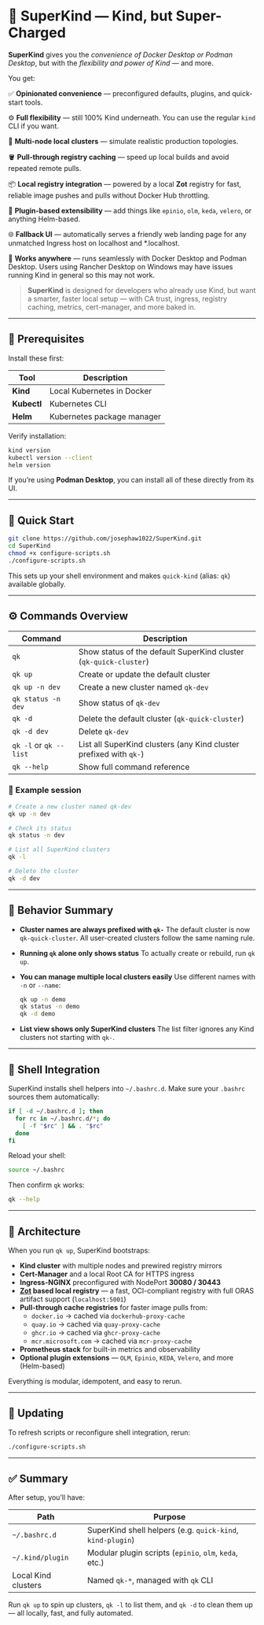 # 🧩 SuperKind — Kind, but Super-Charged

**SuperKind** gives you the *convenience of Docker Desktop or Podman Desktop*, but with the *flexibility and power of Kind* — and more.

You get:

✅ **Opinionated convenience** — preconfigured defaults, plugins, and quick-start tools.

⚙️ **Full flexibility** — still 100% Kind underneath. You can use the regular `kind` CLI if you want.

🧩 **Multi-node local clusters** — simulate realistic production topologies.

🪣 **Pull-through registry caching** — speed up local builds and avoid repeated remote pulls.

📦 **Local registry integration** — powered by a local **Zot** registry for fast, reliable image pushes and pulls without Docker Hub throttling.

🔌 **Plugin-based extensibility** — add things like `epinio`, `olm`, `keda`, `velero`, or anything Helm-based.

🌐 **Fallback UI** — automatically serves a friendly web landing page for any unmatched Ingress host on localhost and *.localhost.

🧱 **Works anywhere** — runs seamlessly with Docker Desktop and Podman Desktop. Users using Rancher Desktop on Windows may have issues running Kind in general so this may not work.


> **SuperKind** is designed for developers who already use Kind, but want a smarter, faster local setup — with CA trust, ingress, registry caching, metrics, cert-manager, and more baked in.

---

## 🧰 Prerequisites

Install these first:

| Tool        | Description                |
| ----------- | -------------------------- |
| **Kind**    | Local Kubernetes in Docker |
| **Kubectl** | Kubernetes CLI             |
| **Helm**    | Kubernetes package manager |

Verify installation:

```bash
kind version
kubectl version --client
helm version
```

If you’re using **Podman Desktop**, you can install all of these directly from its UI.

---

## 🚀 Quick Start

```bash
git clone https://github.com/josephaw1022/SuperKind.git
cd SuperKind
chmod +x configure-scripts.sh
./configure-scripts.sh
```

This sets up your shell environment and makes `quick-kind` (alias: `qk`) available globally.

---

## ⚙️ Commands Overview

| Command                | Description                                                        |
| ---------------------- | ------------------------------------------------------------------ |
| `qk`                   | Show status of the default SuperKind cluster (`qk-quick-cluster`)  |
| `qk up`                | Create or update the default cluster                               |
| `qk up -n dev`         | Create a new cluster named `qk-dev`                                |
| `qk status -n dev`     | Show status of `qk-dev`                                            |
| `qk -d`                | Delete the default cluster (`qk-quick-cluster`)                    |
| `qk -d dev`            | Delete `qk-dev`                                                    |
| `qk -l` or `qk --list` | List all SuperKind clusters (any Kind cluster prefixed with `qk-`) |
| `qk --help`            | Show full command reference                                        |

### 🧩 Example session

```bash
# Create a new cluster named qk-dev
qk up -n dev

# Check its status
qk status -n dev

# List all SuperKind clusters
qk -l

# Delete the cluster
qk -d dev
```

---

## 🧠 Behavior Summary

* **Cluster names are always prefixed with `qk-`**
  The default cluster is now `qk-quick-cluster`.
  All user-created clusters follow the same naming rule.

* **Running `qk` alone only shows status**
  To actually create or rebuild, run `qk up`.

* **You can manage multiple local clusters easily**
  Use different names with `-n` or `--name`:

  ```bash
  qk up -n demo
  qk status -n demo
  qk -d demo
  ```

* **List view shows only SuperKind clusters**
  The list filter ignores any Kind clusters not starting with `qk-`.

---

## 🧩 Shell Integration

SuperKind installs shell helpers into `~/.bashrc.d`.
Make sure your `.bashrc` sources them automatically:

```bash
if [ -d ~/.bashrc.d ]; then
  for rc in ~/.bashrc.d/*; do
    [ -f "$rc" ] && . "$rc"
  done
fi
```

Reload your shell:

```bash
source ~/.bashrc
```

Then confirm `qk` works:

```bash
qk --help
```

---

## 🧱 Architecture

When you run `qk up`, SuperKind bootstraps:

* **Kind cluster** with multiple nodes and prewired registry mirrors
* **Cert-Manager** and a local Root CA for HTTPS ingress
* **Ingress-NGINX** preconfigured with NodePort **30080 / 30443**
* **[Zot](https://zotregistry.dev/v2.1.8/) based local registry** — a fast, OCI-compliant registry with full ORAS artifact support (`localhost:5001`)
* **Pull-through cache registries** for faster image pulls from:
  * `docker.io` → cached via `dockerhub-proxy-cache`
  * `quay.io` → cached via `quay-proxy-cache`
  * `ghcr.io` → cached via `ghcr-proxy-cache`
  * `mcr.microsoft.com` → cached via `mcr-proxy-cache`
* **Prometheus stack** for built-in metrics and observability
* **Optional plugin extensions** — `OLM`, `Epinio`, `KEDA`, `Velero`, and more (Helm-based)


Everything is modular, idempotent, and easy to rerun.

---

## 🔁 Updating

To refresh scripts or reconfigure shell integration, rerun:

```bash
./configure-scripts.sh
```

---

## ✅ Summary

After setup, you’ll have:

| Path                | Purpose                                                    |
| ------------------- | ---------------------------------------------------------- |
| `~/.bashrc.d`       | SuperKind shell helpers (e.g. `quick-kind`, `kind-plugin`) |
| `~/.kind/plugin`    | Modular plugin scripts (`epinio`, `olm`, `keda`, etc.)     |
| Local Kind clusters | Named `qk-*`, managed with `qk` CLI                        |

Run `qk up` to spin up clusters, `qk -l` to list them, and `qk -d` to clean them up — all locally, fast, and fully automated.
